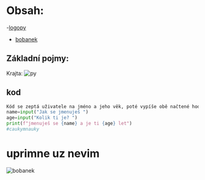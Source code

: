 # Obsah:
-[logopy](#Základni_pojmy)
- [bobanek](#uprimne_uz_nevim)
## Základní pojmy:
Krajta:
![py](https://github.com/user-attachments/assets/1f080371-d995-4c8c-8f16-07bdf5019f9c)


## kod 
```python
Kód se zeptá uživatele na jméno a jeho věk, poté vypíše obě načtené hodnoty
name=input("Jak se jmenuješ ")
age=input("Kolik ti je? ")
print(f"jmenuješ se {name} a je ti {age} let")
#caukymnauky
```
# uprimne uz nevim
![bobanek](https://github.com/user-attachments/assets/094d40cf-90de-4395-b4e7-9b91f27a2959)
